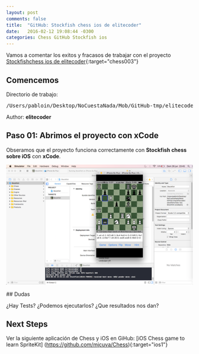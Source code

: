 ```yaml
---
layout: post
comments: false
title:  "GitHub: Stockfish chess ios de elitecoder"
date:   2016-02-12 19:08:44 -0300
categories: Chess GitHub Stockfish ios
---
```

Vamos a comentar los exitos y fracasos de trabajar con el proyecto [Stockfishchess ios de elitecoder][github-chess-003-stockfishchess-ios]{:target="chess003"}


## Comencemos

Directorio de trabajo:

<pre>
/Users/pabloin/Desktop/NoCuestaNada/Mob/GitHub-tmp/elitecoder/stockfishchess-ios
</pre>

Author: **elitecoder**


## Paso 01: Abrimos el proyecto con xCode


Obseramos que el proyecto funciona correctamente con **Stockfish chess sobre iOS** con **xCode**.

![importacion paso1 screenshot](/assets/post_003_chess-link-001.png)

## Dudas

¿Hay Tests? ¿Podemos ejecutarlos? ¿Que resultados nos dan?

## Next Steps

Ver la siguiente aplicación de Chess y iOS en GiHub: [iOS Chess game to learn SpriteKit]
(https://github.com/mjcuva/Chess){:target="ios1"}


[github-chess-001-droidfish]:                https://github.com/peterosterlund2/droidfish
[github-chess-002-droidfishchess_android]:   https://github.com/elitecoder/droidfishchess_android
[github-chess-003-stockfishchess-ios]:       https://github.com/elitecoder/stockfishchess-ios
[github-chess-004-stockfishchess-android]:   https://github.com/mqprichard/stockfishchess-android

